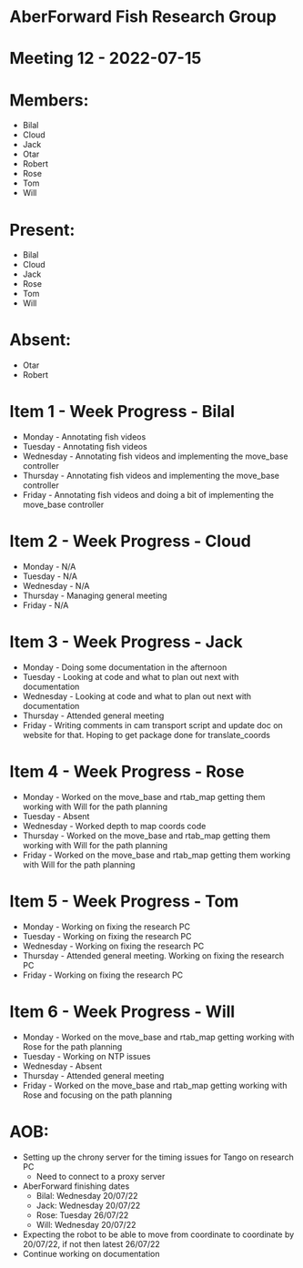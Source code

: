 # AberForward Fish Research Group 

# Meeting 12 - 2022-07-15

# Members:
* Bilal
* Cloud
* Jack
* Otar
* Robert
* Rose
* Tom
* Will

# Present:
* Bilal
* Cloud
* Jack
* Rose
* Tom
* Will

# Absent:
* Otar
* Robert

# Item 1 - Week Progress - Bilal
* Monday - Annotating fish videos
* Tuesday - Annotating fish videos
* Wednesday - Annotating fish videos and implementing the move_base controller
* Thursday - Annotating fish videos and implementing the move_base controller
* Friday - Annotating fish videos and doing a bit of implementing the move_base controller

# Item 2 - Week Progress - Cloud
* Monday - N/A
* Tuesday - N/A
* Wednesday - N/A
* Thursday - Managing general meeting
* Friday - N/A

# Item 3 - Week Progress - Jack
* Monday - Doing some documentation in the afternoon
* Tuesday - Looking at code and what to plan out next with documentation
* Wednesday - Looking at code and what to plan out next with documentation
* Thursday - Attended general meeting
* Friday - Writing comments in cam transport script and update doc on website for that. Hoping to get package done for translate_coords

# Item 4 - Week Progress - Rose
* Monday - Worked on the move_base and rtab_map getting them working with Will for the path planning
* Tuesday - Absent
* Wednesday - Worked depth to map coords code  
* Thursday - Worked on the move_base and rtab_map getting them working with Will for the path planning
* Friday - Worked on the move_base and rtab_map getting them working with Will for the path planning

# Item 5 - Week Progress - Tom
* Monday - Working on fixing the research PC 
* Tuesday - Working on fixing the research PC
* Wednesday - Working on fixing the research PC
* Thursday - Attended general meeting. Working on fixing the research PC
* Friday - Working on fixing the research PC

# Item 6 - Week Progress - Will
* Monday - Worked on the move_base and rtab_map getting working with Rose for the path planning
* Tuesday - Working on NTP issues
* Wednesday - Absent
* Thursday - Attended general meeting 
* Friday - Worked on the move_base and rtab_map getting working with Rose and focusing on the path planning

# AOB:
* Setting up the chrony server for the timing issues for Tango on research PC 
  * Need to connect to a proxy server
* AberForward finishing dates
  * Bilal: Wednesday 20/07/22
  * Jack: Wednesday 20/07/22   
  * Rose: Tuesday 26/07/22
  * Will: Wednesday 20/07/22
* Expecting the robot to be able to move from coordinate to coordinate by 20/07/22, if not then latest 26/07/22  
* Continue working on documentation  
